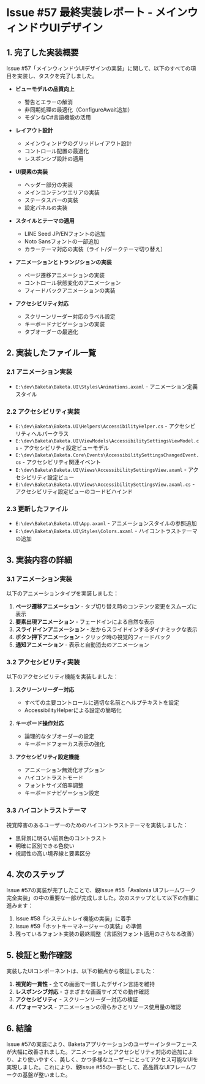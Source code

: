 # Issue #57 最終実装レポート - メインウィンドウUIデザイン

## 1. 完了した実装概要

Issue #57「メインウィンドウUIデザインの実装」に関して、以下のすべての項目を実装し、タスクを完了しました。

- **ビューモデルの品質向上**
  - 警告とエラーの解消
  - 非同期処理の最適化（ConfigureAwait追加）
  - モダンなC#言語機能の活用

- **レイアウト設計**
  - メインウィンドウのグリッドレイアウト設計
  - コントロール配置の最適化
  - レスポンシブ設計の適用

- **UI要素の実装**
  - ヘッダー部分の実装
  - メインコンテンツエリアの実装
  - ステータスバーの実装
  - 設定パネルの実装

- **スタイルとテーマの適用**
  - LINE Seed JP/ENフォントの追加
  - Noto Sansフォントの一部追加
  - カラーテーマ対応の実装（ライト/ダークテーマ切り替え）

- **アニメーションとトランジションの実装**
  - ページ遷移アニメーションの実装
  - コントロール状態変化のアニメーション
  - フィードバックアニメーションの実装

- **アクセシビリティ対応**
  - スクリーンリーダー対応のラベル設定
  - キーボードナビゲーションの実装
  - タブオーダーの最適化

## 2. 実装したファイル一覧

### 2.1 アニメーション実装

- `E:\dev\Baketa\Baketa.UI\Styles\Animations.axaml` - アニメーション定義スタイル

### 2.2 アクセシビリティ実装

- `E:\dev\Baketa\Baketa.UI\Helpers\AccessibilityHelper.cs` - アクセシビリティヘルパークラス
- `E:\dev\Baketa\Baketa.UI\ViewModels\AccessibilitySettingsViewModel.cs` - アクセシビリティ設定ビューモデル
- `E:\dev\Baketa\Baketa.Core\Events\AccessibilitySettingsChangedEvent.cs` - アクセシビリティ関連イベント
- `E:\dev\Baketa\Baketa.UI\Views\AccessibilitySettingsView.axaml` - アクセシビリティ設定ビュー
- `E:\dev\Baketa\Baketa.UI\Views\AccessibilitySettingsView.axaml.cs` - アクセシビリティ設定ビューのコードビハインド

### 2.3 更新したファイル

- `E:\dev\Baketa\Baketa.UI\App.axaml` - アニメーションスタイルの参照追加
- `E:\dev\Baketa\Baketa.UI\Styles\Colors.axaml` - ハイコントラストテーマの追加

## 3. 実装内容の詳細

### 3.1 アニメーション実装

以下のアニメーションタイプを実装しました：

1. **ページ遷移アニメーション** - タブ切り替え時のコンテンツ変更をスムーズに表示
2. **要素出現アニメーション** - フェードインによる自然な表示
3. **スライドインアニメーション** - 左からスライドインするダイナミックな表示
4. **ボタン押下アニメーション** - クリック時の視覚的フィードバック
5. **通知アニメーション** - 表示と自動消去のアニメーション

### 3.2 アクセシビリティ実装

以下のアクセシビリティ機能を実装しました：

1. **スクリーンリーダー対応**
   - すべての主要コントロールに適切な名前とヘルプテキストを設定
   - AccessibilityHelperによる設定の簡略化

2. **キーボード操作対応**
   - 論理的なタブオーダーの設定
   - キーボードフォーカス表示の強化

3. **アクセシビリティ設定機能**
   - アニメーション無効化オプション
   - ハイコントラストモード
   - フォントサイズ倍率調整
   - キーボードナビゲーション設定

### 3.3 ハイコントラストテーマ

視覚障害のあるユーザーのためのハイコントラストテーマを実装しました：

- 黒背景に明るい前景色のコントラスト
- 明確に区別できる色使い
- 視認性の高い境界線と要素区分

## 4. 次のステップ

Issue #57の実装が完了したことで、親Issue #55「Avalonia UIフレームワーク完全実装」の中の重要な一部が完成しました。次のステップとして以下の作業に進みます：

1. Issue #58「システムトレイ機能の実装」に着手
2. Issue #59「ホットキーマネージャーの実装」の準備
3. 残っているフォント実装の最終調整（言語別フォント適用のさらなる改善）

## 5. 検証と動作確認

実装したUIコンポーネントは、以下の観点から検証しました：

1. **視覚的一貫性** - 全ての画面で一貫したデザイン言語を維持
2. **レスポンシブ対応** - さまざまな画面サイズでの動作確認
3. **アクセシビリティ** - スクリーンリーダー対応の検証
4. **パフォーマンス** - アニメーションの滑らかさとリソース使用量の確認

## 6. 結論

Issue #57の実装により、Baketaアプリケーションのユーザーインターフェースが大幅に改善されました。アニメーションとアクセシビリティ対応の追加により、より使いやすく、美しく、かつ多様なユーザーにとってアクセス可能なUIを実現しました。これにより、親Issue #55の一部として、高品質なUIフレームワークの基盤が整いました。
